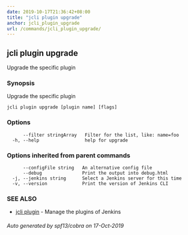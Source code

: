 ```yaml
---
date: 2019-10-17T21:36:42+08:00
title: "jcli plugin upgrade"
anchor: jcli_plugin_upgrade
url: /commands/jcli_plugin_upgrade/
---
```

## jcli plugin upgrade

Upgrade the specific plugin

### Synopsis

Upgrade the specific plugin

```
jcli plugin upgrade [plugin name] [flags]
```

### Options

```
      --filter stringArray   Filter for the list, like: name=foo
  -h, --help                 help for upgrade
```

### Options inherited from parent commands

```
      --configFile string   An alternative config file
      --debug               Print the output into debug.html
  -j, --jenkins string      Select a Jenkins server for this time
  -v, --version             Print the version of Jenkins CLI
```

### SEE ALSO

* [jcli plugin](/commands/jcli_plugin/)	 - Manage the plugins of Jenkins

###### Auto generated by spf13/cobra on 17-Oct-2019

